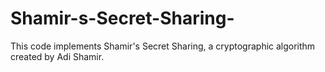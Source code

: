 # Shamir-s-Secret-Sharing-
This code implements Shamir's Secret Sharing, a cryptographic algorithm created by Adi Shamir.
